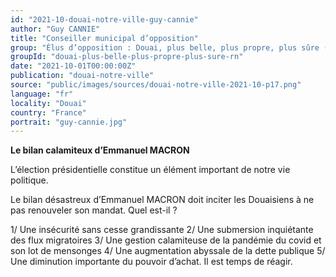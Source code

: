 ```yaml
---
id: "2021-10-douai-notre-ville-guy-cannie"
author: "Guy CANNIE"
title: "Conseiller municipal d’opposition"
group: "Élus d’opposition : Douai, plus belle, plus propre, plus sûre (Rassemblement National)"
groupId: "douai-plus-belle-plus-propre-plus-sure-rn"
date: "2021-10-01T00:00:00Z"
publication: "douai-notre-ville"
source: "public/images/sources/douai-notre-ville-2021-10-p17.png"
language: "fr"
locality: "Douai"
country: "France"
portrait: "guy-cannie.jpg"
---
```


**Le bilan calamiteux d’Emmanuel MACRON**

L’élection présidentielle constitue un élément important de notre vie politique.

Le bilan désastreux d’Emmanuel MACRON doit inciter les Douaisiens à ne pas renouveler son mandat. Quel est-il ?

1/ Une insécurité sans cesse grandissante
2/ Une submersion inquiétante des flux migratoires
3/ Une gestion calamiteuse de la pandémie du covid et son lot de mensonges
4/ Une augmentation abyssale de la dette publique
5/ Une diminution importante du pouvoir d’achat.
Il est temps de réagir.
